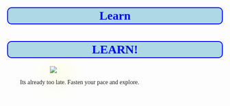 # Learn
<!DOCTYPE html>
<html lang="en">
<head>
<title>First</title>
<meta charset="utf-8">
<link rel="stylesheet" href="style.css"
</head>

<h1>LEARN!</h1>
<img src="https://tse1.mm.bing.net/th?id=OIP.00ocbHwP1gUdTCmcpJyePwHaFj&pid=15.1&P=0&w=207&h=156">
<p>
Its already too late. Fasten your pace and explore.
</p>

<style>
h1 {
  color:blue;
  background-color:lightBlue;
  border:2px solid blue;
  text-align:center; 
  padding:2px;
  border-radius: 10px;
  font-family:cursive;
}

img {
  margin-left: 100px;
  box-shadow: 10px 10px 50px Yellow;
}

p {
  font-family:cursive;
  margin-left: 30px;
}
</style>
</html>
